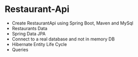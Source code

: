 # Restaurant-Api

 - Create RestaurantApi using Spring Boot, Maven and MySql
 - Restaurants Data
 - Spring Data JPA
 - Connect to a real database and not in memory DB
 - Hibernate Entity Life Cycle
 - Queries

